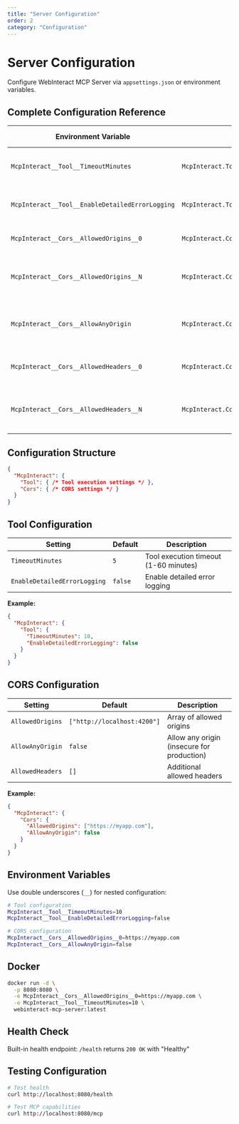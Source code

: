 ```yaml
---
title: "Server Configuration"
order: 2
category: "Configuration"
---
```


# Server Configuration

Configure WebInteract MCP Server via `appsettings.json` or environment variables.

## Complete Configuration Reference

| Environment Variable | JSON Path | Default | Type | Possible Values | Description |
|---------------------|-----------|---------|------|-----------------|-------------|
| `McpInteract__Tool__TimeoutMinutes` | `McpInteract.Tool.TimeoutMinutes` | `5` | integer | 1-60 | Tool execution timeout in minutes |
| `McpInteract__Tool__EnableDetailedErrorLogging` | `McpInteract.Tool.EnableDetailedErrorLogging` | `false` | boolean | true/false | Enable detailed error logging |
| `McpInteract__Cors__AllowedOrigins__0` | `McpInteract.Cors.AllowedOrigins[0]` | `http://localhost:4200` | string | Valid URLs | First allowed origin |
| `McpInteract__Cors__AllowedOrigins__N` | `McpInteract.Cors.AllowedOrigins[N]` | - | string | Valid URLs | Additional allowed origins (replace N with index) |
| `McpInteract__Cors__AllowAnyOrigin` | `McpInteract.Cors.AllowAnyOrigin` | `false` | boolean | true/false | Allow any origin (insecure for production) |
| `McpInteract__Cors__AllowedHeaders__0` | `McpInteract.Cors.AllowedHeaders[0]` | - | string | Valid headers | First additional allowed header |
| `McpInteract__Cors__AllowedHeaders__N` | `McpInteract.Cors.AllowedHeaders[N]` | - | string | Valid headers | Additional allowed headers (replace N with index) |

## Configuration Structure

```json
{
  "McpInteract": {
    "Tool": { /* Tool execution settings */ },
    "Cors": { /* CORS settings */ }
  }
}
```

## Tool Configuration

| Setting | Default | Description |
|---------|---------|-------------|
| `TimeoutMinutes` | `5` | Tool execution timeout (1-60 minutes) |
| `EnableDetailedErrorLogging` | `false` | Enable detailed error logging |

**Example:**
```json
{
  "McpInteract": {
    "Tool": {
      "TimeoutMinutes": 10,
      "EnableDetailedErrorLogging": false
    }
  }
}
```

## CORS Configuration

| Setting | Default | Description |
|---------|---------|-------------|
| `AllowedOrigins` | `["http://localhost:4200"]` | Array of allowed origins |
| `AllowAnyOrigin` | `false` | Allow any origin (insecure for production) |
| `AllowedHeaders` | `[]` | Additional allowed headers |

**Example:**
```json
{
  "McpInteract": {
    "Cors": {
      "AllowedOrigins": ["https://myapp.com"],
      "AllowAnyOrigin": false
    }
  }
}
```

## Environment Variables

Use double underscores (`__`) for nested configuration:

```bash
# Tool configuration
McpInteract__Tool__TimeoutMinutes=10
McpInteract__Tool__EnableDetailedErrorLogging=false

# CORS configuration
McpInteract__Cors__AllowedOrigins__0=https://myapp.com
McpInteract__Cors__AllowAnyOrigin=false
```

## Docker

```bash
docker run -d \
  -p 8080:8080 \
  -e McpInteract__Cors__AllowedOrigins__0=https://myapp.com \
  -e McpInteract__Tool__TimeoutMinutes=10 \
  webinteract-mcp-server:latest
```

## Health Check

Built-in health endpoint: `/health` returns `200 OK` with "Healthy"

## Testing Configuration

```bash
# Test health
curl http://localhost:8080/health

# Test MCP capabilities
curl http://localhost:8080/mcp
```
